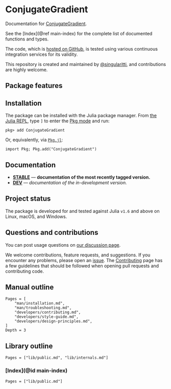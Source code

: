 # ConjugateGradient

Documentation for [ConjugateGradient](https://github.com/singularitti/ConjugateGradient.jl).

See the [Index](@ref main-index) for the complete list of documented functions
and types.

The code, which is [hosted on GitHub](https://github.com/singularitti/ConjugateGradient.jl), is tested
using various continuous integration services for its validity.

This repository is created and maintained by
[@singularitti](https://github.com/singularitti), and contributions are highly welcome.

## Package features



## Installation

The package can be installed with the Julia package manager.
From [the Julia REPL](https://docs.julialang.org/en/v1/stdlib/REPL/), type `]` to enter
the [Pkg mode](https://docs.julialang.org/en/v1/stdlib/REPL/#Pkg-mode) and run:

```julia-repl
pkg> add ConjugateGradient
```

Or, equivalently, via [`Pkg.jl`](https://pkgdocs.julialang.org/v1/):

```@repl
import Pkg; Pkg.add("ConjugateGradient")
```

## Documentation

- [**STABLE**](https://singularitti.github.io/ConjugateGradient.jl/stable) — **documentation of the most recently tagged version.**
- [**DEV**](https://singularitti.github.io/ConjugateGradient.jl/dev) — _documentation of the in-development version._

## Project status

The package is developed for and tested against Julia `v1.6` and above on Linux, macOS, and
Windows.

## Questions and contributions

You can post usage questions on
[our discussion page](https://github.com/singularitti/ConjugateGradient.jl/discussions).

We welcome contributions, feature requests, and suggestions. If you encounter any problems,
please open an [issue](https://github.com/singularitti/ConjugateGradient.jl/issues).
The [Contributing](@ref) page has
a few guidelines that should be followed when opening pull requests and contributing code.

## Manual outline

```@contents
Pages = [
    "man/installation.md",
    "man/troubleshooting.md",
    "developers/contributing.md",
    "developers/style-guide.md",
    "developers/design-principles.md",
]
Depth = 3
```

## Library outline

```@contents
Pages = ["lib/public.md", "lib/internals.md"]
```

### [Index](@id main-index)

```@index
Pages = ["lib/public.md"]
```
